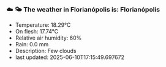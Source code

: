 ### ☁️ 🌤️  The weather in Florianópolis is: Florianópolis

- Temperature: 18.29°C
- On flesh: 17.74°C
- Relative air humidity: 60%
- Rain: 0.0 mm
- Description: Few clouds
- last updated: 2025-06-10T17:15:49.697672
